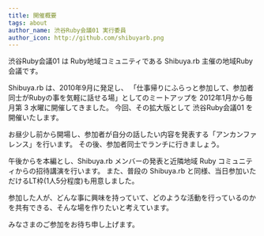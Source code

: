 ```yaml
---
title: 開催概要
tags: about
author_name: 渋谷Ruby会議01 実行委員
author_icon: http://github.com/shibuyarb.png
---
```


渋谷Ruby会議01 は Ruby地域コミュニティである Shibuya.rb 主催の地域Ruby会議です。

Shibuya.rb は、2010年9月に発足し、
「仕事帰りにふらっと参加して、参加者同士がRubyの事を気軽に話せる場」としてのミートアップを
2012年1月から毎月第 3 水曜に開催してきました。
今回、その拡大版として 渋谷Ruby会議01 を開催いたします。

お昼少し前から開場し、参加者が自分の話したい内容を発表する「アンカンファレンス」を行います。
その後、参加者同士でランチに行きましょう。

午後からを本編とし、Shibuya.rb メンバーの発表と近隣地域 Ruby コミュニティからの招待講演を行います。
また、普段の Shibuya.rb と同様、当日参加いただけるLT枠(1人5分程度)も用意しました。

参加した人が、どんな事に興味を持っていて、どのような活動を行っているのかを共有できる、そんな場を作りたいと考えています。

みなさまのご参加をお待ち申し上げます。

